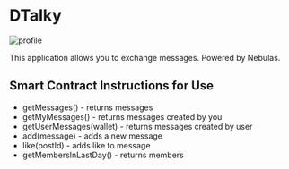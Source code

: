 # DTalky

![profile](https://github.com/tretetex/DTalky/blob/master/demo.png?raw=true)

This application allows you to exchange messages. Powered by Nebulas.

## Smart Contract Instructions for Use

- getMessages() - returns messages
- getMyMessages() - returns messages created by you
- getUserMessages(wallet) - returns messages created by user
- add(message) - adds a new message
- like(postId) - adds like to message
- getMembersInLastDay() - returns members
